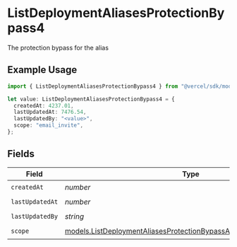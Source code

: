 # ListDeploymentAliasesProtectionBypass4

The protection bypass for the alias

## Example Usage

```typescript
import { ListDeploymentAliasesProtectionBypass4 } from "@vercel/sdk/models/listdeploymentaliasesop.js";

let value: ListDeploymentAliasesProtectionBypass4 = {
  createdAt: 4237.01,
  lastUpdatedAt: 7476.54,
  lastUpdatedBy: "<value>",
  scope: "email_invite",
};
```

## Fields

| Field                                                                                                                                            | Type                                                                                                                                             | Required                                                                                                                                         | Description                                                                                                                                      |
| ------------------------------------------------------------------------------------------------------------------------------------------------ | ------------------------------------------------------------------------------------------------------------------------------------------------ | ------------------------------------------------------------------------------------------------------------------------------------------------ | ------------------------------------------------------------------------------------------------------------------------------------------------ |
| `createdAt`                                                                                                                                      | *number*                                                                                                                                         | :heavy_check_mark:                                                                                                                               | N/A                                                                                                                                              |
| `lastUpdatedAt`                                                                                                                                  | *number*                                                                                                                                         | :heavy_check_mark:                                                                                                                               | N/A                                                                                                                                              |
| `lastUpdatedBy`                                                                                                                                  | *string*                                                                                                                                         | :heavy_check_mark:                                                                                                                               | N/A                                                                                                                                              |
| `scope`                                                                                                                                          | [models.ListDeploymentAliasesProtectionBypassAliasesResponse200Scope](../models/listdeploymentaliasesprotectionbypassaliasesresponse200scope.md) | :heavy_check_mark:                                                                                                                               | N/A                                                                                                                                              |